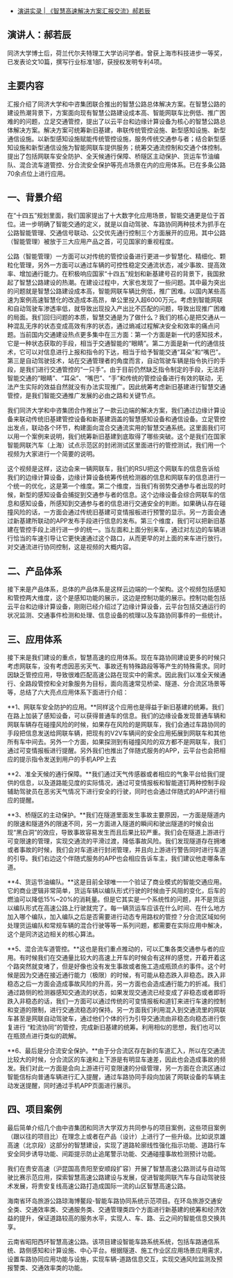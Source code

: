 - [演讲实录 | 《智慧高速解决方案汇报交流》郝若辰](https://mp.weixin.qq.com/s/o4fgQKVpy03TLlsAnfcl4g)

## 演讲人：郝若辰

同济大学博士后，荷兰代尔夫特理工大学访问学者。曾获上海市科技进步一等奖，已发表论文10篇，撰写行业标准1部，获授权发明专利4项。

## 主要内容

汇报介绍了同济大学和中咨集团联合推出的智慧公路总体解决方案。在智慧公路的建设热潮背景下，方案面向现有智慧公路建设成本高、智能网联车比例低、推广困难的的问题，立足交通管控，提出了以云平台和边缘计算设备为核心的智慧公路总体解决方案。解决方案可统筹新旧基建，串联传统管控设施、新型感知设施、新型通信设施。以新型感知设施赋能传统管控设施，服务传统交通参与者；结合新型感知设施和新型通信设施为智能网联车提供服务；统筹交通流控制和交通个体控制。提出了包括网联车安全防护、全天候通行保障、桥隧区主动保护、货运车节油编队、混合流车道管控、分合流安全保护等亮点场景在内的应用体系。已在多条公路70余点位上进行应用。   

## 一、背景介绍

在“十四五”规划里面，我们国家提出了十大数字化应用场景，智能交通更是位于首位。进一步明确了智能交通的定义，就是以自动驾驶、车路协同两种技术为抓手在公路智能管理、交通信号联动、公交优先通行控制三个方面展开的应用。其中公路（智能管理）被放于三大应用产品之首，可见国家的重视程度。

公路（智能管理）一方面可以对传统的管控设备进行更进一步智慧化、精细化、颗粒化管理，另外一方面可以通过车辆的可控性稳定交通流状态，减少事故、提高效率、增加通行能力。在积极响应国家“十四五”规划和新基建号召的背景下，我国掀起了智慧公路建设的热潮。在建设过程中，大家也发现了一些问题。其中最为突出的问题就是智慧公路建设成本高，智能网联车辆比例低，推广困难。以国内某些高速为案例高速智慧化的改造成本高昂，单公里投入超6000万元。考虑到智能网联和自动驾驶车渗透率低，就导致出现投入产出比不匹配的问题，导致出现推广困难的局面。我们回归问题的本质，智慧交通是为了做什么？我们的核心是把交通从一种混乱无序的状态变成高效有序的状态，通过熵减过程解决安全和效率的痛点问题。当前国内交通建设热点更多集中在三方面：第一个方面是新一代的感知技术，它是一种状态获取的手段，相当于交通智能的“眼睛”。第二方面是新一代的通信技术，它可以对信息进行上报和指令的下达，相当于给予智能交通“耳朵”和“嘴巴”。第三是自动驾驶技术，站在交通管理者的角度而言，自动驾驶车辆是指令执行的手段，是我们进行交通管控的“一只手”。由于目前仍然缺乏指令制定的手段，无法将智能交通的“眼睛”、“耳朵”、“嘴巴”、“手”和传统的管控设备进行有效的联动，无法产生实际的效益自然就没有办法实现推广。因此统筹考虑新旧基建进行智慧交通管控，是我们智能交通推广发展的必由之路和关键节点。

我们同济大学和中咨集团合作推出了一款云边端的解决方案，我们通过边缘计算设备来联动传统旧基建管控设备和新基建涵盖的智慧感知设备和通信设备。立足管控出发点，联动各个环节，构建面向混合交通流实用的智慧交通系统。这里面我们可以用一个案例来说明，我们统筹新旧基建到底取得了哪些突破。这个是我们在国家智能网联汽车（上海）试点示范区的封闭测试区里面进行的管控测试，我们用一个视频为大家进行一个简要的说明。

这个视频是这样，这边会来一辆网联车，我们的RSU把这个网联车的信息告诉给我们的边缘计算设备，边缘计算设备统筹传统检测器的信息和网联车的信息进行一个统一的优化，这是第一个维度。第二个维度，当我们有弱势交通参与者出现的时候，新型的感知设备会捕捉到交通参与者的信息。这个边缘设备会综合网联车的信息和感知设备，所感知到交通参与者的信息进行交通安全的判断。如果确认存在碰撞风险的话，一方面会通过传统旧基建可变情报板进行预警的显示。另一方面会通过新基建所联动的APP发布手段进行信息的发布。第三个维度，我们可以把新旧基建在管控手段上进行进一步的统一。当左面和上面分别来车，通过对左边的车辆进行恰当的车速引导让它更快速通过这个路口，从而更早的对上面的来车进行放行。对交通流进行协同控制，这是视频的大概内容。

## 二、产品体系

接下来是产品体系，总体的产品体系是这样云边端的一个架构。这个视频包括感知和管控两大维度，这个是感知功能的展示，这边是控制功能的展示。控制功能包括云平台和边缘计算设备，刚刚已经介绍过了边缘计算设备，云平台包括交通运行的状况监测、交通事件检测和处理、信息设备的梳理以及车路协同事件的一些统计。

## 三、应用体系

接下来是我们建设的重点，智慧高速的应用体系。现在车路协同建设更多的时候只考虑网联车，没有考虑因恶劣天气、事故还有特殊路段等等产生的特殊需求。同时因缺乏管控应用，导致很难匹配高速公路在现实中的需求。因此我们以准全天候通行、全路段管控和全对象服务为目标，面向高速常见桥梁、隧道、分合流区场景等等，总结了六大亮点应用体系下面进行介绍：

**1、网联车安全防护的应用。**同样这个应用也是得益于新旧基建的统筹。我们在路上加装了感知设备，可以获得普通车的信息。我们的边缘设备发现普通车辆和网联车辆存在碰撞风险的时候，如果存在风险的是网联车，我们会通过车路协同的手段把信息发送给网联车辆，把现有的V2V车辆间的安全应用拓展到网联车和其他所有车中间去。另外一个方面，如果探测到有碰撞风险的双方都不是网联车，我们通过可变情报板进行提醒。另外我们也推出了伴随式服务的APP，云平台也会把相应的提示指令发送到用户的手机APP上去

**2、准全天候的通行保障。**我们通过天气传感器或者相应的气象平台给我们提供的信息，以及道路能见度的实际情况，通过可变情报板和智能道钉两种控制手段辅助驾驶员在恶劣天气情况下进行安全的行驶，同时也会通过伴随式的APP进行相应的提醒。

**3、桥隧区的主动保护。**我们在隧道里面发生事故主要原因，一方面是隧道内的限速和隧道外的限速不同，另一方面进入隧道的瞬间和驶出隧道的时候会出现“黑白洞”的效应，导致事故容易发生而且后果比较严重。我们会在隧道上游进行可变限速的管理，实现交通流的平滑过渡，降低事故风险。我们发现隧道存在拥堵或者事故的时候，我们会对车道进行封闭管理，并且向上游进行警告同时进行车道的引导。我们右边这个伴随式服务的APP也会相应告诉车主，我们建议他走哪条车道。

**4、货运节油编队。**这是目前全球唯一一个验证了商业模式的智能交通应用。它的商业逻辑非常简单，货运车辆以编队形式行驶的时候由于风阻的变化，后车的燃油可以降低15%~20%的消耗量。但是它其实是一个系统性的问题，并不是货运以编队形式在高速公路上行驶就完了。每一辆货运车应该在什么时间、在什么地方加入哪个编队，加入编队之后是否需要进行动态专用路权的管控？分合流区域如何处理货运编队和常规车辆的混合行驶等等一系列问题，都需要在实际应用中解决，这个是同济这边相关的核心算法。

**5、混合流车道管控。**这也是我们重点推动的，可以汇集各类交通参与者的应用。有时候我们在交通量比较大的高速上开车的时候会有这样的感觉，开着开着这个路突然就变堵了，但是好像也没有发生事故或者施工造成瓶颈点的事件。这个时候是因为交通在接近通行能力（极限）的时候，有可能从稳态跌入非稳态。跌入非稳态之后一方面会造成事故风险的升高，另一方面也会造成通行能力的折减。我们通过路侧的检测器感知交通流的状态，如果发现交通流已经变成了非稳态或者即将跌入非稳态的话，我们一方面可以通过传统的可变情报板和道钉来进行车速的控制和变道的限制，进行交通流稳态的保持。另一方面我们利用混入到交通流里的网联车甚至是网联自动驾驶车，通过他们个体的行为引导交通流由非稳态向稳态进行恢复进行 “粒流协同”的管控，完成新旧基建的统筹。利用相似的思想，我们也可以在瓶颈点进行类似的疏解。

**6、最后是分合流安全保护。**由于分合流区存在新的车道汇入，所以在交通流比较大的时候，分合流区的车速和上下游是有明显车速差，因此也会造成事故的频发。我们对此一方面是会向上游进行可变限速的分级管理，另一方面在合流区通过智能信标向普通车辆进行汇入提醒，通过车路协同手段向加装了网联设备的车辆主动发送提醒，同时通过手机APP页面进行展示。

## 四、项目案例

最后简单介绍几个由中咨集团和同济大学双方共同参与的项目案例，这些项目案例（跟以往的项目比）在理念上或者在产品（设计）上进行了一些升级。比如说京雄高速（北京段）这部分的智慧建设，实现了道路轮廓线性强化指示功能、道路行车安全同步诱导功能、间距提示防止追尾警示功能、交通碰撞事故检测预计功能。

我们在贵安高速（沪昆国高贵阳至安顺段扩容）开展了智慧高速公路测试与自动驾驶比赛示范应用，探索智慧高速公路建设与发展，促进智能网联汽车与自动驾驶技术发展，将贵安复线高速公路打造成国际一流的山区智慧高速公路。

海南省环岛旅游公路琼海博鳌段-智能车路协同系统示范项目。在环岛旅游交通安全类、交通效率类、交通服务类、交通管理类四个方面进行新基建的统筹和经济效益的提升，保证道路较高的服务水平，实现人、车、路、云之间的智能信息交换共享。

云南省昭阳西环智慧高速公路。该项目建设智能车路系统系统，包括车路通信系统、路侧感知和计算设施、中心平台。根据隧道、施工作业区应用场景应用需求，设置车路协同应用功能与设施，实现车辆-道路信息交互，实现交通风险监测及预报警类、交通效率类的功能。